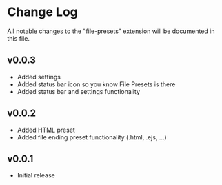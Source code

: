 # Change Log

All notable changes to the "file-presets" extension will be documented in this file.

## v0.0.3
- Added settings
- Added status bar icon so you know File Presets is there
- Added status bar and settings functionality

## v0.0.2
- Added HTML preset
- Added file ending preset functionality (.html, .ejs, ...)

## v0.0.1

- Initial release
